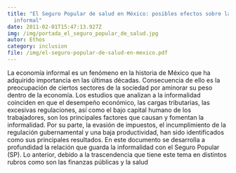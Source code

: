 ```yaml
---
title: "El Seguro Popular de salud en México: posibles efectos sobre la economía
  informal"
date: 2011-02-01T15:47:13.927Z
img: /img/portada_el_seguro_popular_de_salud.jpg
autor: Ethos
category: inclusion
file: /img/el-seguro-popular-de-salud-en-mexico.pdf
---
```

<!--StartFragment-->

La economía informal es un fenómeno en la historia de México que ha adquirido importancia en las últimas décadas. Consecuencia de ello es la preocupación de ciertos sectores de la sociedad por aminorar su peso dentro de la economía. Los estudios que analizan a la informalidad coinciden en que el desempeño económico, las cargas tributarias, las excesivas regulaciones, así como el bajo capital humano de los trabajadores, son los principales factores que causan y fomentan la informalidad. Por su parte, la evasión de impuestos, el incumplimiento de la regulación gubernamental y una baja productividad, han sido identificados como sus principales resultados. En este documento se desarrolla a profundidad la relación que guarda la informalidad con el Seguro Popular (SP). Lo anterior, debido a la trascendencia que tiene este tema en distintos rubros como son las finanzas públicas y la salud

<!--EndFragment-->